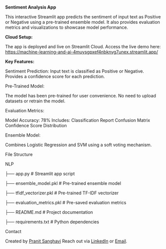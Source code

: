 **Sentiment Analysis App**

This interactive Streamlit app predicts the sentiment of input text as Positive or Negative using a pre-trained ensemble model. It also provides evaluation metrics and visualizations to showcase model performance.

**Cloud Setup:**

The app is deployed and live on Streamlit Cloud. Access the live demo here: https://machine-learning-and-ai-4muysgpxef4nbknvg7unex.streamlit.app/

**Key Features:**

Sentiment Prediction:
Input text is classified as Positive or Negative.
Provides a confidence score for each prediction.

Pre-Trained Model:

The model has been pre-trained for user convenience.
No need to upload datasets or retrain the model.

Evaluation Metrics:

Model Accuracy: 78%
Includes:
Classification Report
Confusion Matrix
Confidence Score Distribution

Ensemble Model:

Combines Logistic Regression and SVM using a soft voting mechanism.

File Structure

NLP

├── app.py                     # Streamlit app script

├── ensemble_model.pkl         # Pre-trained ensemble model

├── tfidf_vectorizer.pkl       # Pre-trained TF-IDF vectorizer

├── evaluation_metrics.pkl     # Pre-saved evaluation metrics

├── README.md                  # Project documentation

├── requirements.txt           # Python dependencies

Contact

Created by [Pranit Sanghavi](https://github.com/pranit204)
Reach out via [LinkedIn](https://www.linkedin.com/in/pranit-sanghavi) or [Email](mailto:pranit.careers@gmail.com).




